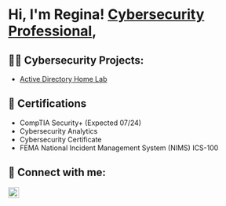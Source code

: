 <h1>Hi, I'm Regina!  <a href="https://www.linkedin.com/in/securemydigitalworld/">Cybersecurity Professional</a>, </h1>

<h2>👧🏿 Cybersecurity Projects:</h2>

- [Active Directory Home Lab](https://github.com/regbates/ActiveDirectorylab)

<h2> 📄 Certifications</h2>

- CompTIA Security+ (Expected 07/24)
- Cybersecurity Analytics
- Cybersecurity Certificate
- FEMA National Incident Management System (NIMS) ICS-100


<h2> 🤳 Connect with me:</h2>


[<img align="left" alt="regbates | LinkedIn" width="22px" src="https://cdn.jsdelivr.net/npm/simple-icons@v3/icons/linkedin.svg" />][linkedin]


[linkedin]: https://linkedin.com/in/securemydigitalworld

<!--
**regbates/regbates** is a ✨ _special_ ✨ repository because its `README.md` (this file) appears on your GitHub profile.

Here are some ideas to get you started:

- 🔭 I’m currently working on ...
- 🌱 I’m currently learning ...
- 👯 I’m looking to collaborate on ...
- 🤔 I’m looking for help with ...
- 💬 Ask me about ...
- 📫 How to reach me: ...
- 😄 Pronouns: ...
- ⚡ Fun fact: ...
-->
